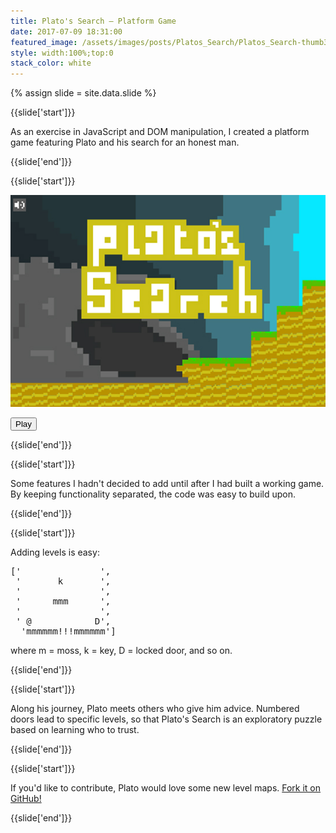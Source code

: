 ```yaml
---
title: Plato's Search — Platform Game
date: 2017-07-09 18:31:00
featured_image: /assets/images/posts/Platos_Search/Platos_Search-thumb3.png
style: width:100%;top:0
stack_color: white
---
```


{% assign slide = site.data.slide %}

{{slide['start']}}

As an exercise in JavaScript and DOM manipulation, I created a platform game featuring Plato and his search for an honest man.

{{slide['end']}}

{{slide['start']}}

<div style='max-width:initial'>

<div class='platos-search__wrapper'>

<img alt='Plato&#8217s Search' class='platos-search__fake-menu' src='/assets/images/posts/Platos_Search/Platos_Search-overlay.jpg' alt='Plato&#8217s Search'>

<div class='platos-search__overlay'>

<button class='platos-search__play-btn' type='button'>Play</button>

</div>

</div>

</div>

{{slide['end']}}

{{slide['start']}}

Some features I hadn't decided to add until after I had built a working game. By keeping functionality separated, the code was easy to build upon.

{{slide['end']}}

{{slide['start']}}

Adding levels is easy:

<pre>
['               ',
 '       k       ',
 '               ',
 '      mmm      ',
 '               ',
 ' @            D',
  'mmmmmm!!!mmmmmm']
</pre>

where m = moss, k = key, D = locked door, and so on.

{{slide['end']}}

{{slide['start']}}

Along his journey, Plato meets others who give him advice. Numbered doors lead to specific levels, so that Plato's Search is an exploratory puzzle based on learning who to trust.

{{slide['end']}}

{{slide['start']}}

If you'd like to contribute, Plato would love some new level maps. <a href='https://github.com/nth-chile/platos-search' target='_blank'>Fork it on GitHub!</a>

{{slide['end']}}
